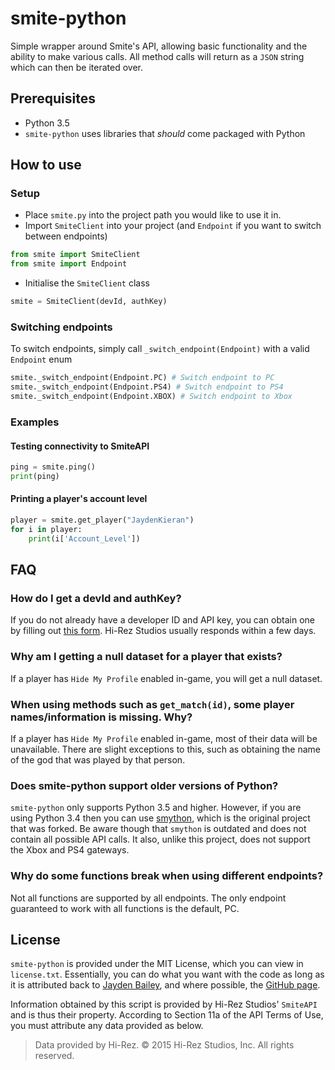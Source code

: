 # smite-python
Simple wrapper around Smite's API, allowing basic functionality and the ability to make various calls. All method calls will return as a `JSON` string which can then be iterated over.

## Prerequisites
- Python 3.5
- `smite-python` uses libraries that *should* come packaged with Python

## How to use
### Setup
- Place `smite.py` into the project path you would like to use it in.
- Import `SmiteClient` into your project (and `Endpoint` if you want to switch between endpoints)

```python
from smite import SmiteClient
from smite import Endpoint
```

- Initialise the `SmiteClient` class

```python
smite = SmiteClient(devId, authKey)
```

### Switching endpoints
To switch endpoints, simply call `_switch_endpoint(Endpoint)` with a valid `Endpoint` enum

```python
smite._switch_endpoint(Endpoint.PC) # Switch endpoint to PC
smite._switch_endpoint(Endpoint.PS4) # Switch endpoint to PS4
smite._switch_endpoint(Endpoint.XBOX) # Switch endpoint to Xbox
```

### Examples
#### Testing connectivity to SmiteAPI

```python
ping = smite.ping()
print(ping)
```

#### Printing a player's account level

```python
player = smite.get_player("JaydenKieran")
for i in player:
    print(i['Account_Level'])
```

## FAQ
### How do I get a devId and authKey?

If you do not already have a developer ID and API key, you can obtain one by filling out [this form](https://fs12.formsite.com/HiRez/form48/secure_index.html). Hi-Rez Studios usually responds within a few days.

### Why am I getting a null dataset for a player that exists?

If a player has `Hide My Profile` enabled in-game, you will get a null dataset.

### When using methods such as `get_match(id)`, some player names/information is missing. Why?

If a player has `Hide My Profile` enabled in-game, most of their data will be unavailable. There are slight exceptions to this, such as obtaining the name of the god that was played by that person.

### Does smite-python support older versions of Python?

`smite-python` only supports Python 3.5 and higher. However, if you are using Python 3.4 then you can use [smython](https://github.com/RichardJTorres/smython), which is the original project that was forked. Be aware though that `smython` is outdated and does not contain all possible API calls. It also, unlike this project, does not support the Xbox and PS4 gateways.

### Why do some functions break when using different endpoints?

Not all functions are supported by all endpoints. The only endpoint guaranteed to work with all functions is the default, PC.

## License
`smite-python` is provided under the MIT License, which you can view in `license.txt`. Essentially, you can do what you want with the code as long as it is attributed back to [Jayden Bailey](http://twitter.com/jaydenkieran), and where possible, the [GitHub page](http://github.com/jaydenkieran/smite-python).

Information obtained by this script is provided by Hi-Rez Studios' `SmiteAPI` and is thus their property. According to Section 11a of the API Terms of Use, you must attribute any data provided as below.

> Data provided by Hi-Rez. © 2015 Hi-Rez Studios, Inc. All rights reserved.
